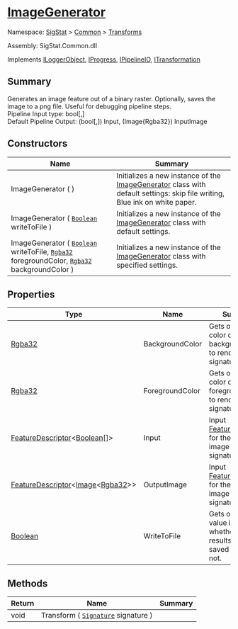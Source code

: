 # [ImageGenerator](./ImageGenerator.md)

Namespace: [SigStat]() > [Common](./../README.md) > [Transforms](./README.md)

Assembly: SigStat.Common.dll

Implements [ILoggerObject](./../ILoggerObject.md), [IProgress](./../Helpers/IProgress.md), [IPipelineIO](./../Pipeline/IPipelineIO.md), [ITransformation](./../ITransformation.md)

## Summary
Generates an image feature out of a binary raster.  Optionally, saves the image to a png file.  Useful for debugging pipeline steps.  <br>Pipeline Input type: bool[,]<br>Default Pipeline Output: (bool[,]) Input, (Image{Rgba32}) InputImage

## Constructors

| Name | Summary | 
| --- | --- | 
| ImageGenerator (  ) | Initializes a new instance of the [ImageGenerator](https://github.com/hargitomi97/sigstat/tree/develop/docs/md/SigStat/Common/SigStat.Common.Transforms.ImageGenerator.md) class with default settings: skip file writing, Blue ink on white paper. | 
| ImageGenerator ( [`Boolean`](https://docs.microsoft.com/en-us/dotnet/api/System.Boolean) writeToFile ) | Initializes a new instance of the [ImageGenerator](https://github.com/hargitomi97/sigstat/tree/develop/docs/md/SigStat/Common/SigStat.Common.Transforms.ImageGenerator.md) class with default settings. | 
| ImageGenerator ( [`Boolean`](https://docs.microsoft.com/en-us/dotnet/api/System.Boolean) writeToFile, [`Rgba32`](./ImageGenerator.md) foregroundColor, [`Rgba32`](./ImageGenerator.md) backgroundColor ) | Initializes a new instance of the [ImageGenerator](https://github.com/hargitomi97/sigstat/tree/develop/docs/md/SigStat/Common/SigStat.Common.Transforms.ImageGenerator.md) class with specified settings. | 


## Properties

| Type | Name | Summary | 
| --- | --- | --- | 
| [Rgba32](./ImageGenerator.md) | BackgroundColor | Gets or sets the color of the backgroung used to render the signature | 
| [Rgba32](./ImageGenerator.md) | ForegroundColor | Gets or sets the color of the foreground used to render the signature | 
| [FeatureDescriptor](./../FeatureDescriptor-1.md)\<[Boolean](https://docs.microsoft.com/en-us/dotnet/api/System.Boolean)[]> | Input | Input [FeatureDescriptor](https://github.com/hargitomi97/sigstat/tree/develop/docs/md/SigStat/Common/SigStat.Common.FeatureDescriptor.md) for the binary image of a signature | 
| [FeatureDescriptor](./../FeatureDescriptor-1.md)\<[Image](./ImageGenerator.md)\<[Rgba32](./ImageGenerator.md)>> | OutputImage | Input [FeatureDescriptor](https://github.com/hargitomi97/sigstat/tree/develop/docs/md/SigStat/Common/SigStat.Common.FeatureDescriptor.md) for the binary image of a signature | 
| [Boolean](https://docs.microsoft.com/en-us/dotnet/api/System.Boolean) | WriteToFile | Gets or sets a value indicating whether the results should be saved to a file or not. | 


## Methods

| Return | Name | Summary | 
| --- | --- | --- | 
| void | Transform ( [`Signature`](./../Signature.md) signature ) |  | 


